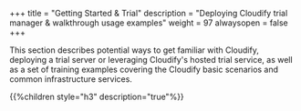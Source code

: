 +++
title = "Getting Started & Trial"
description = "Deploying Cloudify trial manager & walkthrough usage examples"
weight = 97
alwaysopen = false
+++

This section describes potential ways to get familiar with Cloudify, deploying a trial server or leveraging Cloudify's hosted trial service, as well as a set of training examples covering the Cloudify basic scenarios and common infrastructure services.


{{%children style="h3" description="true"%}}
